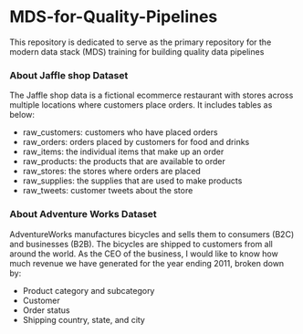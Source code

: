 # MDS-for-Quality-Pipelines
This repository is dedicated to serve as the primary repository for the modern data stack (MDS) training for building quality data pipelines

### About Jaffle shop Dataset
The Jaffle shop data is a fictional ecommerce restaurant with stores across multiple locations where customers place orders. It includes tables as below:

- raw_customers: customers who have placed orders
- raw_orders: orders placed by customers for food and drinks
- raw_items: the individual items that make up an order
- raw_products: the products that are available to order
- raw_stores: the stores where orders are placed
- raw_supplies: the supplies that are used to make products
- raw_tweets: customer tweets about the store

### About Adventure Works Dataset
AdventureWorks manufactures bicycles and sells them to consumers (B2C) and businesses (B2B). The bicycles are shipped to customers from all around the world. As the CEO of the business, I would like to know how much revenue we have generated for the year ending 2011, broken down by:

- Product category and subcategory
- Customer
- Order status
- Shipping country, state, and city